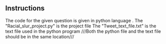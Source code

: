 ## Instructions

The code for the given question is given in python language .
The "Racial_slur_project.py" is the project file
The "Tweet_text_file.txt" is the text file used in the python program
///Both the python file and the text file should be in the same location///
